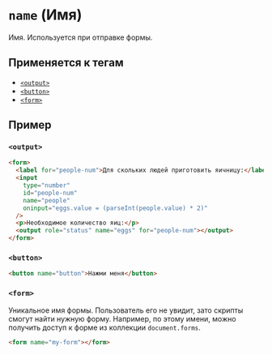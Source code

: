 # `name` (Имя)

Имя. Используется при отправке формы.

## Применяется к тегам

- [`<output>`](<../TAGS UI/output (РЕЗУЛЬТАТ ВЫЧИСЛЕНИЙ, ДЕЙСТВИЙ).md>)
- [`<button>`](<../TAGS FORM/button (КНОПКА).md>)
- [`<form>`](<../TAGS FORM/form (ФОРМА).md>)

## Пример

### `<output>`

```html
<form>
  <label for="people-num">Для скольких людей приготовить яичницу:</label>
  <input
    type="number"
    id="people-num"
    name="people"
    oninput="eggs.value = (parseInt(people.value) * 2)"
  />
  <p>Необходимое количество яиц:</p>
  <output role="status" name="eggs" for="people-num"></output>
</form>
```

### `<button>`

```html
<button name="button">Нажми меня</button>
```

### `<form>`

Уникальное имя формы. Пользователь его не увидит, зато скрипты смогут найти нужную форму. Например, по этому имени, можно получить доступ к форме из коллекции `document.forms`.

```html
<form name="my-form"></form>
```
